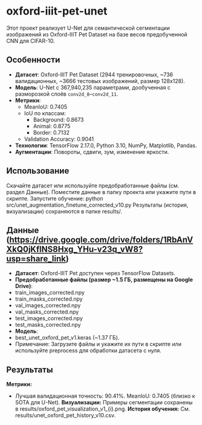 # oxford-iiit-pet-unet

Этот проект реализует U-Net для семантической сегментации изображений из Oxford-IIIT Pet Dataset на базе весов предобученной CNN для CIFAR-10.

## Особенности
- **Датасет**: Oxford-IIIT Pet Dataset (2944 тренировочных, ~736 валидационных, ~3666 тестовых изображений, размер 128x128).
- **Модель**: U-Net с 367,940,235 параметрами, дообученная с разморозкой слоёв `conv2d_8`–`conv2d_11`.
- **Метрики**:
  - MeanIoU: 0.7405
  - IoU по классам:
    - Background: 0.8673
    - Animal: 0.8775
    - Border: 0.7132
  - Validation Accuracy: 0.9041
- **Технологии**: TensorFlow 2.17.0, Python 3.10, NumPy, Matplotlib, Pandas.
- **Аугментации**: Повороты, сдвиги, зум, изменение яркости.


## Использование
Скачайте датасет или используйте предобработанные файлы (см. раздел Данные).
Поместите данные в папку проекта или укажите пути в скрипте.
Запустите обучение: python src/unet_augmentation_finetune_corrected_v10.py
Результаты (история, визуализации) сохраняются в папке results/.

## Данные (https://drive.google.com/drive/folders/1RbAnVXkQ0jKflNS8Hxg_YHu-v23q_vW8?usp=share_link)
- **Датасет**: Oxford-IIIT Pet доступен через TensorFlow Datasets.
- **Предобработанные файлы (размер ~1.5 ГБ, размещены на Google Drive)**:
- train_images_corrected.npy
- train_masks_corrected.npy
- val_images_corrected.npy
- val_masks_corrected.npy
- test_images_corrected.npy
- test_masks_corrected.npy
- **Модель**:
- best_unet_oxford_pet_v1.keras (~1.37 ГБ).
- Примечание: Загрузите файлы и укажите их пути в скрипте или используйте preprocess для обработки датасета с нуля.


## Результаты
**Метрики:**
- Лучшая валидационная точность: 90.41%.
 MeanIoU: 0.7405 (близко к SOTA для U-Net).
**Визуализации:** Примеры сегментации сохранены в results/oxford_pet_visualization_v1_{i}.png.
**История обучения:** См. results/unet_oxford_pet_history_v10.csv.
